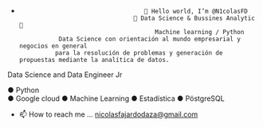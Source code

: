 -                                        👋 Hello world, I’m @N1colasFD 
                                      👀 Data Science & Bussines Analytic 💭 
                                            Machine learning / Python
                 Data Science con orientación al mundo empresarial y negocios en general 
                para la resolución de problemas y generación de propuestas mediante la analítica de datos.


Data Science and Data Engineer Jr 

● Python  
● Google cloud
● Machine Learning
● Estadística
● PöstgreSQL
- 📫 How to reach me ... nicolasfajardodaza@gmail.com


<!---
N1colasFD/N1colasFD is a ✨ special ✨ repository because its `README.md` (this file) appears on your GitHub profile.
You can click the Preview link to take a look at your changes.
--->
